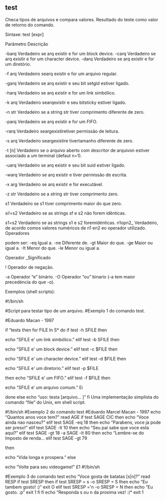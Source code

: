 ## test

Checa tipos de arquivos e compara valores. Resultado do teste como
valor de retorno do comando.

Sintaxe: test [expr]

Parâmetro Descrição

 

-barq Verdadeiro se arq existir e for um block device.
-carq Verdadeiro se arq existir e for um character device.
-darq Verdadeiro se arq existir e for um diretório.

-f arq Verdadeiro searq existir e for um arquivo regular.

-garq Verdadeiro se arq existir e seu bit setgid estiver
ligado.

-harq Verdadeiro se arq existir e for um link simbólico.

-k arq Verdadeiro searqexistir e seu bitsticky estiver
ligado.

-n str Verdadeiro se a string str tiver comprimento
diferente de zero.

-parq Verdadeiro se arq existir e for um FIFO.

-rarq Verdadeiro seargexistiretiver permissão de leitura.

-s arq Verdadeiro seargexistire tivertamanho diferente
de zero.

-t [n] Verdadeiro se o arquivo aberto com descritor de
arquivon estiver associado a um terminal (defaut
n=1).

-uarq Verdadeiro se arq existir e seu bit suid estiver
ligado.

-warq Verdadeiro se arq existir e tiver permissão de
escrita.

-x arg Verdadeiro se arq existir e for executável.

-z str Verdadeiro se a string str tiver comprimento zero.

s1 Verdadeiro se s1 tiver comprimento maior do
que zero.

si!=s2 Verdadeiro se as strings sf e s2 não forem
idênticas.

s1=s2 Verdadeiro se as strings s1 e s2 foremidénticas.
n1opn2_ Verdadeiro, de acordo comos valores numéricos
de n1 en2 eo operador utilizado. Operadores

podem ser:
-eq Igual a.
-ne Diferente de.
-gt Maior do que.
-ge Maior ou igual a.
-It Menor do que.
-le Menor ou igual a.

Operador _Significado

 

! Operador de negação.

-a Operador “e” binário.
-O Operador “ou” binario (-a tem maior precedéncia
do que -o).

Exemplos (shell scripts):

#!/bin/sh

#Script para testar tipo de um arquivo.
#Exemplo 1 do comando test.

#Eduardo Macan - 1997

if “tests
then
for FILE In S*
do
if test -h SFILE
then

echo “SFILE e' um link simbólico.”
elif test -b SFILE
then

echo “SFILE e' um block device.”
elif test -c $FILE
then

echo “SFILE e' um character device.”
elif test -d $FILE
then

echo “SFILE e' um diretorio.”
elif test -p $FILE

then echo “SFILE e' um FIFO.”
elif test -f $FILE
then

echo “SFILE e’ um arquivo comum.”
Ei

done
else
echo “uso: testa [arquivo... ]”
fi
Uma implementação simplista do comando “file” do Unix, em shell
script.

#!/bin/sh
#Exemplo 2 do comando test
#Eduardo Marcel Macan - 1997
echo “Quantos anos voce tem?”
read AGE
if test SAGE CIC
then
echo “Voce ainda nao nasceu?”
elif test SAGE -eq 18
then
echo “Parabens, voce ja pode ser preso!”
elif test SAGE -lt 10
then
echo “Seu pai sabe que voce esta aqui?”
elif test SAGE -gt 18 -a SAGE -lt 80
then
echo “Lembre-se do Imposto de renda...
elif test SAGE -gt 79

then

echo “Vida longa e prospera.”
else

echo “Volte para seu videogame!”
£1
#!/bin/sh

#Exemplo 3 do comando test
echo “Voce gosta de batatas [s|n]?”
read RESP
if test SRESP
then
if test SRESP = s -o SRESP = S
then echo “Eu tambem gosto! :)”
exit O
elif test SRESP ='n -o SRESP = N
then echo “Eu gosto. :p”
exit 1
fi
fi
echo “Responda s ou n da proxima vez! :(*
exit 1


